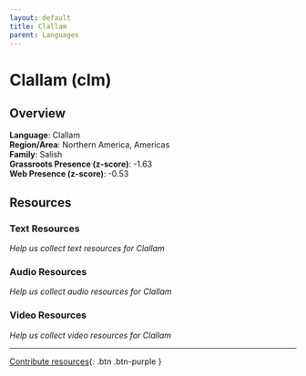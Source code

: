 ```yaml
---
layout: default
title: Clallam
parent: Languages
---
```


# Clallam (clm)

## Overview

**Language**: Clallam  
**Region/Area**: Northern America, Americas  
**Family**: Salish  
**Grassroots Presence (z-score)**: -1.63  
**Web Presence (z-score)**: -0.53  

## Resources

### Text Resources
*Help us collect text resources for Clallam*

### Audio Resources
*Help us collect audio resources for Clallam*

### Video Resources
*Help us collect video resources for Clallam*

---

[Contribute resources](https://forms.office.com/e/1SfLJx3u1r){: .btn .btn-purple }
